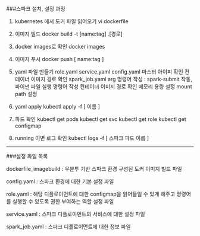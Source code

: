 ###스파크 설치, 설정 과정

1. kubernetes 에서 도커 파일 읽어오기
  vi dockerfile	

2. 이미지 빌드
  docker build -t [name:tag]	.[경로]

3. docker images로 확인
  docker images

4. 이미지 푸시
  docker push [ name:tag  ] 

5. yaml 파일 만들기
	role.yaml
	service.yaml
	config.yaml
		마스터 아이피 확인
		컨테이너 이미지 경로 확인
	spark_job.yaml
		arg 명령어 작성 : spark-submit 작동, 파이썬 파일 실행 명령어 작성
		컨테이너 이미지 경로 확인
		메모리 용량 설정
		mount path 설정

6. yaml apply
  kubectl apply -f [ 이름 ] 

7. 파드 확인
  kubectl get pods
  kubectl get svc
  kubectl get role
  kubectl get configmap

8. running 이면 로그 확인
  kubectl logs -f [ 스파크 파드 이름 ] 


-------------------------------------------------------------------------------------------------------------------------------------------------------------------
###설정 파일 목록

dockerfile_imagebuild : 우분투 기반 스파크 환경 구성된 도커 이미지 빌드 파일

config.yaml : 스파크 환경에 대한 기본 설정 파일

role.yaml : 해당 디플로이먼트에 대한 configmap을 읽어들일 수 있게 해주고 명령어를 실행할 수 있도록 권한 부여하는 역할 설정 파일

service.yaml : 스파크 디플로이먼트의 서비스에 대한 설정 파일

spark_job.yaml : 스파크 디플로이먼트에 대한 정보 파일
